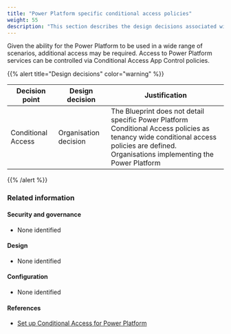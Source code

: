 ```yaml
---
title: "Power Platform specific conditional access policies"
weight: 55
description: "This section describes the design decisions associated with Power Platform specific conditional access policies for system(s) built using ASD's Blueprint for Secure Cloud."
---
```


Given the ability for the Power Platform to be used in a wide range of scenarios, additional access may be required. Access to Power Platform services can be controlled via Conditional Access App Control policies.

{{% alert title="Design decisions" color="warning" %}}

| Decision point     | Design decision       | Justification                                                                                                                                                                               |
| ------------------ | --------------------- | ------------------------------------------------------------------------------------------------------------------------------------------------------------------------------------------- |
| Conditional Access | Organisation decision | The Blueprint does not detail specific Power Platform Conditional Access policies as tenancy wide conditional access policies are defined.<br>Organisations implementing the Power Platform |

{{% /alert %}}

### Related information

#### Security and governance

- None identified

#### Design

- None identified

#### Configuration

- None identified

#### References

- [Set up Conditional Access for Power Platform](https://docs.microsoft.com/power-platform/guidance/adoption/conditional-access)
